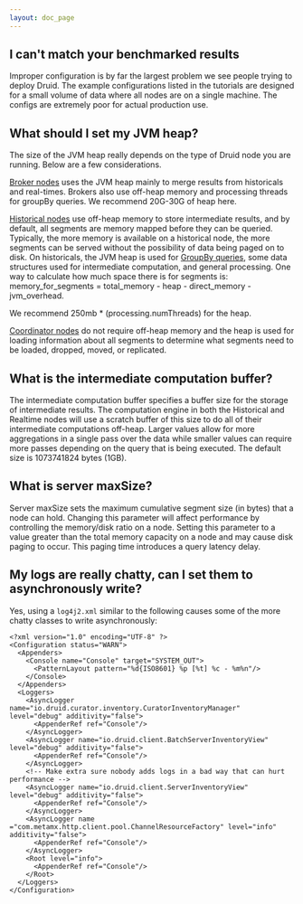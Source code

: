 ```yaml
---
layout: doc_page
---
```


## I can't match your benchmarked results
Improper configuration is by far the largest problem we see people trying to deploy Druid. The example configurations listed in the tutorials are designed for a small volume of data where all nodes are on a single machine. The configs are extremely poor for actual production use.

## What should I set my JVM heap?
The size of the JVM heap really depends on the type of Druid node you are running. Below are a few considerations.

[Broker nodes](../design/broker.html) uses the JVM heap mainly to merge results from historicals and real-times. Brokers also use off-heap memory and processing threads for groupBy queries. We recommend 20G-30G of heap here.

[Historical nodes](../design/historical.html) use off-heap memory to store intermediate results, and by default, all segments are memory mapped before they can be queried. Typically, the more memory is available on a historical node, the more segments can be served without the possibility of data being paged on to disk. On historicals, the JVM heap is used for [GroupBy queries](../querying/groupbyquery.html), some data structures used for intermediate computation, and general processing. One way to calculate how much space there is for segments is: memory_for_segments = total_memory - heap - direct_memory - jvm_overhead.

We recommend 250mb * (processing.numThreads) for the heap.

[Coordinator nodes](../design/coordinator.html) do not require off-heap memory and the heap is used for loading information about all segments to determine what segments need to be loaded, dropped, moved, or replicated.

## What is the intermediate computation buffer?
The intermediate computation buffer specifies a buffer size for the storage of intermediate results. The computation engine in both the Historical and Realtime nodes will use a scratch buffer of this size to do all of their intermediate computations off-heap. Larger values allow for more aggregations in a single pass over the data while smaller values can require more passes depending on the query that is being executed. The default size is 1073741824 bytes (1GB).

## What is server maxSize?
Server maxSize sets the maximum cumulative segment size (in bytes) that a node can hold. Changing this parameter will affect performance by controlling the memory/disk ratio on a node. Setting this parameter to a value greater than the total memory capacity on a node and may cause disk paging to occur. This paging time introduces a query latency delay.

## My logs are really chatty, can I set them to asynchronously write?
Yes, using a `log4j2.xml` similar to the following causes some of the more chatty classes to write asynchronously:

```
<?xml version="1.0" encoding="UTF-8" ?>
<Configuration status="WARN">
  <Appenders>
    <Console name="Console" target="SYSTEM_OUT">
      <PatternLayout pattern="%d{ISO8601} %p [%t] %c - %m%n"/>
    </Console>
  </Appenders>
  <Loggers>
    <AsyncLogger name="io.druid.curator.inventory.CuratorInventoryManager" level="debug" additivity="false">
      <AppenderRef ref="Console"/>
    </AsyncLogger>
    <AsyncLogger name="io.druid.client.BatchServerInventoryView" level="debug" additivity="false">
      <AppenderRef ref="Console"/>
    </AsyncLogger>
    <!-- Make extra sure nobody adds logs in a bad way that can hurt performance -->
    <AsyncLogger name="io.druid.client.ServerInventoryView" level="debug" additivity="false">
      <AppenderRef ref="Console"/>
    </AsyncLogger>
    <AsyncLogger name ="com.metamx.http.client.pool.ChannelResourceFactory" level="info" additivity="false">
      <AppenderRef ref="Console"/>
    </AsyncLogger>
    <Root level="info">
      <AppenderRef ref="Console"/>
    </Root>
  </Loggers>
</Configuration>
```
